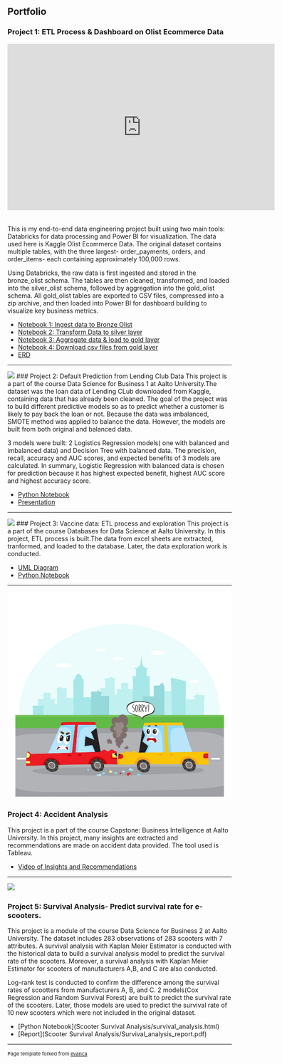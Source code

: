 ## Portfolio

### Project 1: ETL Process & Dashboard on Olist Ecommerce Data 
<iframe title="dashboard_gold_olist" 
        width="600" 
        height="373.5" 
        src="https://app.powerbi.com/view?r=eyJrIjoiMjlkMDE2NDEtYzExOC00OWViLTg3NWMtZjlhZDM2N2JmMGRmIiwidCI6IjlkOTc1MzBlLThmMjctNDEzNy1hMmE5LTVjYjRkY2YyNmYyZSIsImMiOjh9" 
        frameborder="0" 
        allowFullScreen="true"></iframe>
<br><br>

This is my end-to-end data engineering project built using two main tools: Databricks for data processing and Power BI for visualization. The data used here is Kaggle Olist Ecommerce Data. The original dataset contains multiple tables, with the three largest- order_payments, orders, and order_items- each containing approximately 100,000 rows.

Using Databricks, the raw data is first ingested and stored in the bronze_olist schema. The tables are then cleaned, transformed, and loaded into the silver_olist schema, followed by aggregation into the gold_olist schema. All gold_olist tables are exported to CSV files, compressed into a zip archive, and then loaded into Power BI for dashboard building to visualize key business metrics.


- <a href="/Databricks_transformation-csv/1_Ingest_data_to_Bronze_Olist.html" target="_blank">Notebook 1: Ingest data to Bronze Olist</a><br>
- <a href="/Databricks_transformation-csv/2_Transform_Data_to_silver_layer.html" target="_blank">Notebook 2: Transform Data to silver layer</a><br>
- <a href="/Databricks_transformation-csv/3_Aggregate_data_&_load_to_gold_layer.html" target="_blank">Notebook 3: Aggregate data & load to gold layer</a><br>
- <a href="/Databricks_transformation-csv/4_Download_csv_files_from_gold_layer.html" target="_blank">Notebook 4: Download csv files from gold layer</a><br>
- <a href="/Databricks_transformation-csv/ERD.png" target="_blank">ERD</a><br>

---
<img src="DefaultPrediction/default_prediction_pic.png"/>
### Project 2: Default Prediction from Lending Club Data
This project is a part of the course Data Science for Business 1 at Aalto University.The dataset was the loan data of Lending CLub downloaded from Kaggle, containing data that has already been cleaned. The goal of the project was to build different predictive models so as to predict whether a customer is likely to pay back the loan or not. Because the data was imbalanced, SMOTE method was applied to balance the data. However, the models are built from both original and balanced data.

3 models were built: 2 Logistics Regression models( one with balanced and imbalanced data) and Decision Tree with balanced data. The precision, recall, accuracy and AUC scores, and expected benefits of 3 models are calculated. In summary, Logistic Regression with balanced data is chosen for prediction because it has highest expected benefit, highest AUC score and highest accuracy score. 


- [Python Notebook](/DefaultPrediction/Defaul_prediction.html)<br>
- [Presentation](/DefaultPrediction/Default_prediction.pdf)<br>

---

<img src="Vaccine_git/vaccine_image.jpg"/>
### Project 3: Vaccine data: ETL process and exploration
This project is a part of the course Databases for Data Science at Aalto University. In this project, ETL process is built.The data from excel sheets are extracted, tranformed, and loaded to the database. Later, the data exploration work is conducted. 



- [UML Diagram](/DefaultPrediction/Default_prediction.pdf) <br>
- [Python Notebook](/Vaccine_git/vaccine_python.html)<br>

---
<img src="/images/accident animation.jpg"/>

### Project 4: Accident Analysis
This project is a part of the course Capstone: Business Intelligence at Aalto University. In this project, many insights are extracted and recommendations are made on accident data provided. The tool used is Tableau.

- [Video of Insights and Recommendations](https://aalto.cloud.panopto.eu/Panopto/Pages/Viewer.aspx?id=40eb5f77-5995-425a-bf87-afe70139ca00)<br>


---

<img src="Scooter Survival Analysis/scooter_image.jpg?raw=true"/>

### Project 5: Survival Analysis- Predict survival rate for e-scooters. 
This project is a module of the course Data Science for Business 2 at Aalto University. The dataset includes 283 observations of 283 scooters with 7 attributes.
A survival analysis with Kaplan Meier Estimator is conducted with the historical data to build a survival analysis model to predict the survival rate of the scooters. Moreover, a survival analysis with Kaplan Meier Estimator for scooters of manufacturers A,B, and C are also conducted.

Log-rank test is conducted to confirm the difference among the survival rates of scootters from manufacturers A, B, and C. 2 models(Cox Regression and Random Survival Forest) are built  to predict the survival rate of the scooters. Later, those models are used to predict the survival rate of 10 new scooters which were not included in the original dataset.
- [Python Notebook](Scooter Survival Analysis/survival_analysis.html)<br>
- [Report](Scooter Survival Analysis/Survival_analysis_report.pdf)<br>


---
<p style="font-size:11px">Page template forked from <a href="https://github.com/evanca/quick-portfolio">evanca</a></p>
<!-- Remove above link if you don't want to attibute -->
